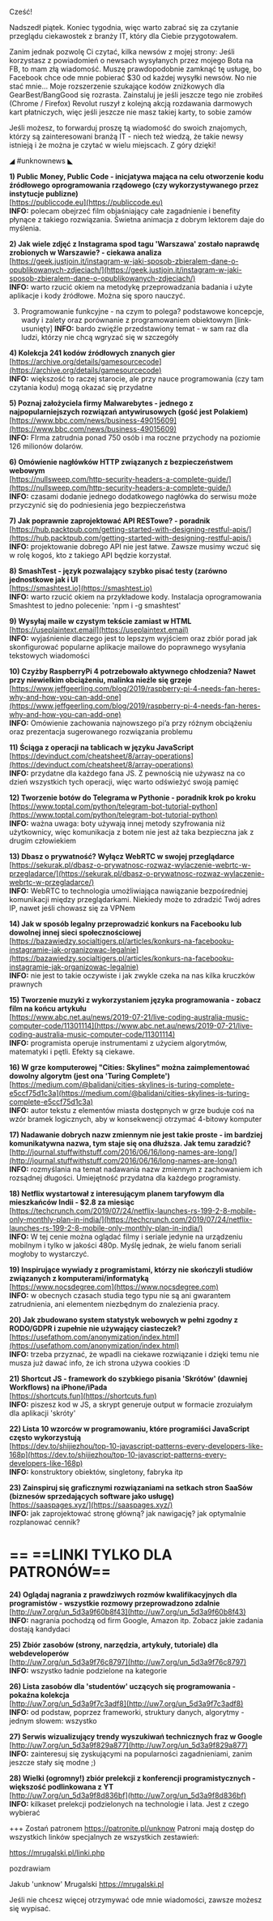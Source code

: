 Cześć!

Nadszedł piątek. Koniec tygodnia, więc warto zabrać się za czytanie przeglądu ciekawostek z branży IT, który dla Ciebie przygotowałem.

Zanim jednak pozwolę Ci czytać, kilka newsów z mojej strony:
Jeśli korzystasz z powiadomień o newsach wysyłanych przez mojego Bota na FB, to mam złą wiadomość.
Muszę prawdopodobnie zamknąć tę usługę, bo Facebook chce ode mnie pobierać $30 od każdej wysyłki newsów. No nie stać mnie...
Moje rozszerzenie szukające kodów zniżkowych dla GearBest/BangGood się rozrasta. Zainstaluj je jeśli jeszcze tego nie zrobiłeś (Chrome / Firefox)
Revolut ruszył z kolejną akcją rozdawania darmowych kart płatniczych, więc jeśli jeszcze nie masz takiej karty, to sobie zamów
 

Jeśli możesz, to forwarduj proszę tą wiadomość do swoich znajomych, którzy są zainteresowani branżą IT - niech też wiedzą, że takie newsy istnieją i że można je czytać w wielu miejscach. Z góry dzięki!

 

◢ #unknownews ◣


**1) Public Money, Public Code - inicjatywa mająca na celu otworzenie kodu źródłowego oprogramowania rządowego (czy wykorzystywanego przez instytucje publizne)**  
[https://publiccode.eu](https://publiccode.eu)  
**INFO:** polecam obejrzeć film objaśniający całe zagadnienie i benefity płynące z takiego rozwiązania. Świetna animacja z dobrym lektorem daje do myślenia.  


**2) Jak wiele zdjęć z Instagrama spod tagu 'Warszawa' zostało naprawdę zrobionych w Warszawie? - ciekawa analiza**  
[https://geek.justjoin.it/instagram-w-jaki-sposob-zbieralem-dane-o-opublikowanych-zdjeciach/](https://geek.justjoin.it/instagram-w-jaki-sposob-zbieralem-dane-o-opublikowanych-zdjeciach/)  
**INFO:** warto rzucić okiem na metodykę przeprowadzania badania i użyte aplikacje i kody źródłowe. Można się sporo nauczyć.  


3) Programowanie funkcyjne - na czym to polega? podstawowe koncepcje, wady i zalety oraz porównanie z programowaniem obiektowym
[link-usunięty]
**INFO:** bardo zwięźle przedstawiony temat - w sam raz dla ludzi, którzy nie chcą wgryzać się w szczegóły

**4) Kolekcja 241 kodów źródłowych znanych gier**  
[https://archive.org/details/gamesourcecode](https://archive.org/details/gamesourcecode)  
**INFO:** większość to raczej starocie, ale przy nauce programowania (czy tam czytania kodu) mogą okazać się przydatne  


**5) Poznaj założyciela firmy Malwarebytes - jednego z najpopularniejszych rozwiązań antywirusowych (gość jest Polakiem)**  
[https://www.bbc.com/news/business-49015609](https://www.bbc.com/news/business-49015609)  
**INFO:** FIrma zatrudnia ponad 750 osób i ma roczne przychody na poziomie 126 milionów dolarów.  


**6) Omówienie nagłówków HTTP związanych z bezpieczeństwem webowym**  
[https://nullsweep.com/http-security-headers-a-complete-guide/](https://nullsweep.com/http-security-headers-a-complete-guide/)  
**INFO:** czasami dodanie jednego dodatkowego nagłówka do serwisu może przyczynić się do podniesienia jego bezpieczeństwa  


**7) Jak poprawnie zaprojektować API RESTowe? - poradnik**  
[https://hub.packtpub.com/getting-started-with-designing-restful-apis/](https://hub.packtpub.com/getting-started-with-designing-restful-apis/)  
**INFO:** projektowanie dobrego API nie jest łatwe. Zawsze musimy wczuć się w rolę kogoś, kto z takiego API będzie korzystał.  


**8) SmashTest - język pozwalający szybko pisać testy (zarówno jednostkowe jak i UI**  
[https://smashtest.io](https://smashtest.io)  
**INFO:** warto rzucić okiem na przykładowe kody. Instalacja oprogramowania Smashtest to jedno polecenie: 'npm i -g smashtest'  


**9) Wysyłaj maile w czystym tekście zamiast w HTML**  
[https://useplaintext.email](https://useplaintext.email)  
**INFO:** wyjaśnienie dlaczego jest to lepszym wyjściem oraz zbiór porad jak skonfigurować popularne aplikacje mailowe do poprawnego wysyłania tekstowych wiadomości  


**10) Czyżby RaspberryPi 4 potrzebowało aktywnego chłodzenia? Nawet przy niewielkim obciążeniu, malinka nieźle się grzeje**  
[https://www.jeffgeerling.com/blog/2019/raspberry-pi-4-needs-fan-heres-why-and-how-you-can-add-one](https://www.jeffgeerling.com/blog/2019/raspberry-pi-4-needs-fan-heres-why-and-how-you-can-add-one)  
**INFO:** Omówienie zachowania najnowszego pi&rsquo;a przy różnym obciążeniu oraz prezentacja sugerowanego rozwiązania problemu  


**11) Ściąga z operacji na tablicach w języku JavaScript**  
[https://devinduct.com/cheatsheet/8/array-operations](https://devinduct.com/cheatsheet/8/array-operations)  
**INFO:** przydatne dla każdego fana JS. Z pewnością nie używasz na co dzień wszystkich tych operacji, więc warto odświeżyć swoją pamięć  


**12) Tworzenie botów do Telegrama w Pythonie - poradnik krok po kroku**  
[https://www.toptal.com/python/telegram-bot-tutorial-python](https://www.toptal.com/python/telegram-bot-tutorial-python)  
**INFO:** ważna uwaga: boty używają innej metody szyfrowania niż użytkownicy, więc komunikacja z botem nie jest aż taka bezpieczna jak z drugim człowiekiem  


**13) Dbasz o prywatność? Wyłącz WebRTC w swojej przeglądarce**  
[https://sekurak.pl/dbasz-o-prywatnosc-rozwaz-wylaczenie-webrtc-w-przegladarce/](https://sekurak.pl/dbasz-o-prywatnosc-rozwaz-wylaczenie-webrtc-w-przegladarce/)  
**INFO:** WebRTC to technologia umożliwiająca nawiązanie bezpośredniej komunikacji między przeglądarkami. Niekiedy może to zdradzić Twój adres IP, nawet jeśli chowasz się za VPNem  


**14) Jak w sposób legalny przeprowadzić konkurs na Facebooku lub dowolnej innej sieci społecznościowej**  
[https://bazawiedzy.socialtigers.pl/articles/konkurs-na-facebooku-instagramie-jak-organizowac-legalnie](https://bazawiedzy.socialtigers.pl/articles/konkurs-na-facebooku-instagramie-jak-organizowac-legalnie)  
**INFO:** nie jest to takie oczywiste i jak zwykle czeka na nas kilka kruczków prawnych  


**15) Tworzenie muzyki z wykorzystaniem języka programowania - zobacz film na końcu artykułu**  
[https://www.abc.net.au/news/2019-07-21/live-coding-australia-music-computer-code/11301114](https://www.abc.net.au/news/2019-07-21/live-coding-australia-music-computer-code/11301114)  
**INFO:** programista operuje instrumentami z użyciem algorytmów, matematyki i pętli. Efekty są ciekawe.  


**16) W grze komputerowej "Cities: Skylines" można zaimplementować dowolny algorytm (jest ona 'Turing Complete')**  
[https://medium.com/@balidani/cities-skylines-is-turing-complete-e5ccf75d1c3a](https://medium.com/@balidani/cities-skylines-is-turing-complete-e5ccf75d1c3a)  
**INFO:** autor tekstu z elementów miasta dostępnych w grze buduje coś na wzór bramek logicznych, aby w konsekwencji otrzymać 4-bitowy komputer  


**17) Nadawanie dobrych nazw zmiennym nie jest takie proste - im bardziej komunikatywna nazwa, tym staje się ona dłuższa. Jak temu zaradzić?**  
[http://journal.stuffwithstuff.com/2016/06/16/long-names-are-long/](http://journal.stuffwithstuff.com/2016/06/16/long-names-are-long/)  
**INFO:** rozmyślania na temat nadawania nazw zmiennym z zachowaniem ich rozsądnej długości. Umiejętność przydatna dla każdego programisty.  


**18) Netflix wystartował z interesującym planem taryfowym dla mieszkańców Indii - $2.8 za miesiąc**  
[https://techcrunch.com/2019/07/24/netflix-launches-rs-199-2-8-mobile-only-monthly-plan-in-india/](https://techcrunch.com/2019/07/24/netflix-launches-rs-199-2-8-mobile-only-monthly-plan-in-india/)  
**INFO:** W tej cenie można oglądać filmy i seriale jedynie na urządzeniu mobilnym i tylko w jakości 480p. Myślę jednak, że wielu fanom seriali mogłoby to wystarczyć.  
 

**19) Inspirujące wywiady z programistami, którzy nie skończyli studiów związanych z komputerami/informatyką**  
[https://www.nocsdegree.com](https://www.nocsdegree.com)  
**INFO:** w obecnych czasach studia tego typu nie są ani gwarantem zatrudnienia, ani elementem niezbędnym do znalezienia pracy.  


**20) Jak zbudowano system statystyk webowych w pełni zgodny z RODO/GDPR i zupełnie nie używający ciasteczek?**  
[https://usefathom.com/anonymization/index.html](https://usefathom.com/anonymization/index.html)  
**INFO:** trzeba przyznać, że wpadli na ciekawe rozwiązanie i dzięki temu nie musza już dawać info, że ich strona używa cookies :D  


**21) Shortcut JS - framework do szybkiego pisania 'Skrótów' (dawniej Workflows) na iPhone/iPada**  
[https://shortcuts.fun](https://shortcuts.fun)  
**INFO:** piszesz kod w JS, a skrypt generuje output w formacie zrozuiałym dla aplikacji 'skróty'  


**22) Lista 10 wzorców w programowaniu, które programiści JavaScript często wykorzystują**  
[https://dev.to/shijiezhou/top-10-javascript-patterns-every-developers-like-168p](https://dev.to/shijiezhou/top-10-javascript-patterns-every-developers-like-168p)  
**INFO:** konstruktory obiektów, singletony, fabryka itp  


**23) Zainspiruj się graficznymi rozwiązaniami na setkach stron SaaSów (biznesów sprzedających software jako usługę)**  
[https://saaspages.xyz/](https://saaspages.xyz/)  
**INFO:** jak zaprojektować stronę główną? jak nawigację? jak optymalnie rozplanować cennik?  


== **==LINKI TYLKO DLA PATRONÓW==**
 ==

**24) Oglądaj nagrania z prawdziwych rozmów kwalifikacyjnych dla programistów - wszystkie rozmowy przeprowadzono zdalnie**  
[http://uw7.org/un_5d3a9f60b8f43](http://uw7.org/un_5d3a9f60b8f43)  
**INFO:** nagrania pochodzą od firm Google, Amazon itp. Zobacz jakie zadania dostają kandydaci  


**25) Zbiór zasobów (strony, narzędzia, artykuły, tutoriale) dla webdeveloperów**  
[http://uw7.org/un_5d3a9f76c8797](http://uw7.org/un_5d3a9f76c8797)  
**INFO:** wszystko ładnie podzielone na kategorie  


**26) Lista zasobów dla 'studentów' uczących się programowania - pokaźna kolekcja**  
[http://uw7.org/un_5d3a9f7c3adf8](http://uw7.org/un_5d3a9f7c3adf8)  
**INFO:** od podstaw, poprzez frameworki, struktury danych, algorytmy - jednym słowem: wszystko  


**27) Serwis wizualizujący trendy wyszukiwań technicznych fraz w Google**  
[http://uw7.org/un_5d3a9f829a877](http://uw7.org/un_5d3a9f829a877)  
**INFO:** zainteresuj się zyskującymi na popularności zagadnieniami, zanim jeszcze stały się modne ;)  


**28) Wielki (ogromny!) zbiór prelekcji z konferencji programistycznych - większość podlinkowana z YT**  
[http://uw7.org/un_5d3a9f8d836bf](http://uw7.org/un_5d3a9f8d836bf)  
**INFO:** kilkaset prelekcji podzielonych na technologie i lata. Jest z czego wybierać  


+++
Zostań patronem https://patronite.pl/unknow
Patroni mają dostęp do wszystkich linków specjalnych ze wszystkich zestawień:

https://mrugalski.pl/linki.php
 

 
pozdrawiam

Jakub 'unknow' Mrugalski
https://mrugalski.pl
 

Jeśli nie chcesz więcej otrzymywać ode mnie wiadomości, zawsze możesz się wypisać.